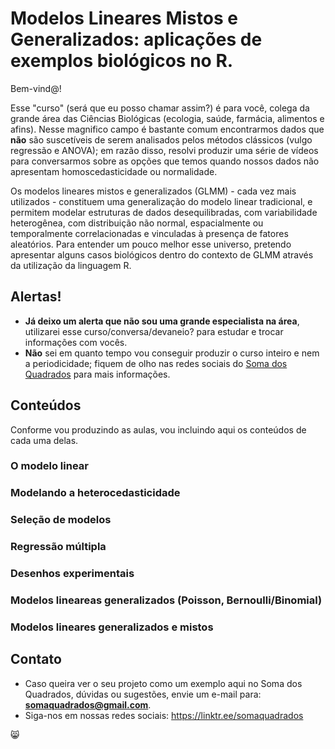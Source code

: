 # Modelos Lineares Mistos e Generalizados: aplicações de exemplos biológicos no R. 


Bem-vind@!

Esse "curso" (será que eu posso chamar assim?) é para você, colega da grande área das Ciências Biológicas (ecologia, saúde, farmácia, alimentos e afins). Nesse magnifico campo é bastante comum encontrarmos dados que **não** são suscetíveis de serem analisados pelos métodos clássicos (vulgo regressão e ANOVA); em razão disso, resolvi produzir uma série de vídeos para conversarmos sobre as opções que temos quando nossos dados não apresentam homoscedasticidade ou normalidade. 

Os modelos lineares mistos e generalizados (GLMM) - cada vez mais utilizados - constituem uma generalização do modelo linear tradicional, e permitem modelar estruturas de dados desequilibradas, com variabilidade heterogênea, com distribuição não normal, espacialmente ou temporalmente correlacionadas e vinculadas à presença de fatores aleatórios. Para entender um pouco melhor esse universo, pretendo apresentar alguns casos biológicos dentro do contexto de GLMM através da utilização da linguagem R. 

## Alertas!
- **Já deixo um alerta que não sou uma grande especialista na área**, utilizarei esse curso/conversa/devaneio? para estudar e trocar informações com vocês.
- **Não** sei em quanto tempo vou conseguir produzir o curso inteiro e nem a periodicidade; fiquem de olho nas redes sociais do [Soma dos Quadrados](https://linktr.ee/somaquadrados) para mais informações.  

## Conteúdos
Conforme vou produzindo as aulas, vou incluindo aqui os conteúdos de cada uma delas. 

### O modelo linear 
### Modelando a heterocedasticidade 
### Seleção de modelos
### Regressão múltipla 
### Desenhos experimentais 
### Modelos lineareas generalizados (Poisson, Bernoulli/Binomial)
### Modelos lineares generalizados e mistos 


## Contato

- Caso queira ver o seu projeto como um exemplo aqui no Soma dos Quadrados, dúvidas ou sugestões, envie um e-mail para: **somaquadrados@gmail.com**.
- Siga-nos em nossas redes sociais: https://linktr.ee/somaquadrados

😸
